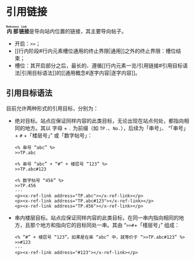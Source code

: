 # 引用链接

**<ruby>内部<rt>Reference</rt></ruby><ruby>链接<rt>Link</rt></ruby>**<wbr />
是导向站内位置的链接，其主要导向帖子。

- 开启：`>>`；
- [[行内阶段#行内元素槽位通用的终止界限|通用]]之外的终止界限：槽位结束；
- 槽位：其开启部分之后，最长的、遵循[[行内元素一览/引用链接#引用目标语法|引用目标语法]]的[[通用概念#逐字内容|逐字内容]]。

## 引用目标语法

目前允许两种形式的引用目标，分别为：

- 绝对目标。站点应保证同样内容的此类目标，无论出现在站点何处，都指向相同<wbr />
  的地方。其以 字母 + `.` 为前缀（如 `TP.`、`No.`），后续为「串号」、<wbr />
  “「串号」+ `#` +「楼层号」” 或「数字帖号」：

  ```example
  <% 串号 “abc” %>
  >>TP.abc

  <% 串号 “abc” + “#” + 楼层号 “123” %>
  >>TP.abc#123

  <% 数字帖号 “456” %>
  >>TP.456
  ···
  <p><x-ref-link address="TP.abc"></x-ref-link></p>
  <p><x-ref-link address="TP.abc#123"></x-ref-link></p>
  <p><x-ref-link address="TP.456"></x-ref-link></p>
  ```

- 串内楼层目标。站点应保证同样内容的此类目标，在同一串内指向相同的地方，<wbr />
  且那个地方和指向它的目标同处一串。其由 “`>>#`+「楼层号」” 组成：

  ```example
  <% “#” + 楼层号 “123”。如果是在串 “abc” 中，就等价于 “>>TP.abc#123” %>
  >>#123
  ···
  <p><x-ref-link address="#123"></x-ref-link></p>
  ```
